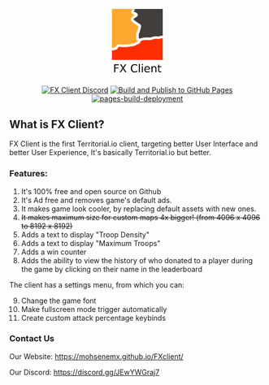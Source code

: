 <p align="center">
  <a href="https://mohsenemx.github.io/FXclient/">
    <picture>
      <source media="(prefers-color-scheme: dark)" srcset="/assets/logo_text_dark.png">
      <source media="(prefers-color-scheme: light)" srcset="/assets/logo_text_light.png">
      <img src="/assets/logo_text_light.png" width="20%">
    </picture>
  </a>
</p>
<p align="center">
  <a href="https://discord.gg/JEwYWGraj7"><img alt="FX Client Discord" src="https://img.shields.io/discord/1055801912286515220?logo=discord&logoColor=white&label=FX%20Client&color=5865F2"></a>
  <a href="https://github.com/mohsenemx/FXclient/actions/workflows/deploy_github_pages.yml"><img src="https://github.com/mohsenemx/FXclient/actions/workflows/deploy_github_pages.yml/badge.svg" alt="Build and Publish to GitHub Pages"></a>
  <a href="https://mohsenemx.github.io/FXclient/"><img src="https://github.com/mohsenemx/FXclient/actions/workflows/pages/pages-build-deployment/badge.svg" alt="pages-build-deployment"></a>
</p>

## What is FX Client?
FX Client is the first Territorial.io client, targeting better User Interface and better User Experience, It's basically Territorial.io but better.

### Features:
1. It's 100% free and open source on Github
2. It's Ad free and removes game's default ads.
3. It makes game look cooler, by replacing default assets with new ones.
4. ~~It makes maximum size for custom maps 4x bigger! (from 4096 x 4096 to 8192 x 8192)~~
5. Adds a text to display "Troop Density"
6. Adds a text to display "Maximum Troops"
7. Adds a win counter
8. Adds the ability to view the history of who donated to a player during the game by clicking on their name in the leaderboard

The client has a settings menu, from which you can:

9. Change the game font
10. Make fullscreen mode trigger automatically
11. Create custom attack percentage keybinds

### Contact Us
Our Website: https://mohsenemx.github.io/FXclient/

Our Discord: https://discord.gg/JEwYWGraj7
